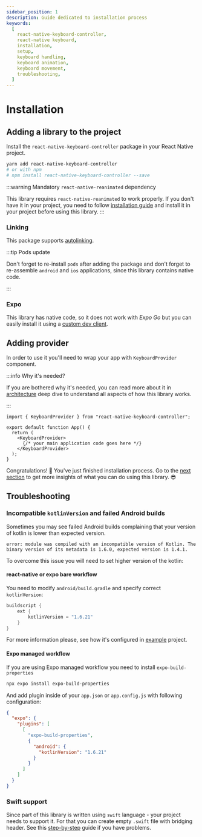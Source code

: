 ```yaml
---
sidebar_position: 1
description: Guide dedicated to installation process
keywords:
  [
    react-native-keyboard-controller,
    react-native keyboard,
    installation,
    setup,
    keyboard handling,
    keyboard animation,
    keyboard movement,
    troubleshooting,
  ]
---
```


# Installation

## Adding a library to the project

Install the `react-native-keyboard-controller` package in your React Native project.

```bash
yarn add react-native-keyboard-controller
# or with npm
# npm install react-native-keyboard-controller --save
```

:::warning Mandatory `react-native-reanimated` dependency

This library requires `react-native-reanimated` to work properly. If you don't have it in your project, you need to follow [installation guide](https://docs.swmansion.com/react-native-reanimated/docs/fundamentals/getting-started/#installation) and install it in your project before using this library.
:::

### Linking

This package supports [autolinking](https://github.com/react-native-community/cli/blob/master/docs/autolinking.md).

:::tip Pods update

Don't forget to re-install `pods` after adding the package and don't forget to re-assemble `android` and `ios` applications, since this library contains native code.

:::

### Expo

This library has native code, so it does not work with _Expo Go_ but you can easily install it using a [custom dev client](https://docs.expo.dev/development/getting-started/).

## Adding provider

In order to use it you'll need to wrap your app with `KeyboardProvider` component.

:::info Why it's needed?

If you are bothered why it's needed, you can read more about it in [architecture](./recipes/platform-differences.md) deep dive to understand all aspects of how this library works.

:::

```tsx
import { KeyboardProvider } from "react-native-keyboard-controller";

export default function App() {
  return (
    <KeyboardProvider>
      {/* your main application code goes here */}
    </KeyboardProvider>
  );
}
```

Congratulations! 🎉 You've just finished installation process. Go to the [next section](./guides/first-animation.md) to get more insights of what you can do using this library. 😎

## Troubleshooting

### Incompatible `kotlinVersion` and failed Android builds

Sometimes you may see failed Android builds complaining that your version of kotlin is lower than expected version.

`error: module was compiled with an incompatible version of Kotlin. The binary version of its metadata is 1.6.0, expected version is 1.4.1.`

To overcome this issue you will need to set higher version of the kotlin:

#### react-native or expo bare workflow

You need to modify `android/build.gradle` and specify correct `kotlinVersion`:

```java
buildscript {
    ext {
        kotlinVersion = "1.6.21"
    }
}
```

For more information please, see how it's configured in [example](https://github.com/kirillzyusko/react-native-keyboard-controller/blob/9d0e63712a2f55dab0f6f3f95398567bb9ca1efa/example/android/build.gradle#L9) project.

#### Expo managed workflow

If you are using Expo managed workflow you need to install `expo-build-properties`

```sh
npx expo install expo-build-properties
```

And add plugin inside of your `app.json` or `app.config.js` with following configuration:

```json
{
  "expo": {
    "plugins": [
      [
        "expo-build-properties",
        {
          "android": {
            "kotlinVersion": "1.6.21"
          }
        }
      ]
    ]
  }
}
```

### Swift support

Since part of this library is written using `swift` language - your project needs to support it. For that you can create empty `.swift` file with bridging header. See this [step-by-step](https://stackoverflow.com/a/56176956/9272042) guide if you have problems.
